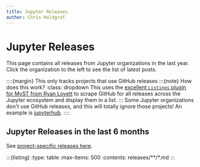 ```yaml
---
title: Jupyter Releases
author: Chris Holdgraf
---
```


# Jupyter Releases

This page contains all releases from Jupyter organizations in the last year. Click the organization to the left to see the list of latest posts.

::::{margin} This only tracks projects that use GitHub releases
:::{note} How does this work?
:class: dropdown
This uses the [excellent `Listings` plugin for MyST from Ryan Lovett](https://github.com/ryanlovett/myst-listing-plugin) to scrape GitHub for all releases across the Jupyter ecosystem and display them in a list.
:::
Some Jupyter organizations don't use GitHub releases, and this will totally ignore those projects! An example is [jupyterhub](https://github.com/jupyterhub/jupyterhub).
::::

## Jupyter Releases in the last 6 months

See [project-specific releases here](./releases/index.md).

:::{listing}
:type: table
:max-items: 500
:contents: releases/**/*.md
:::
